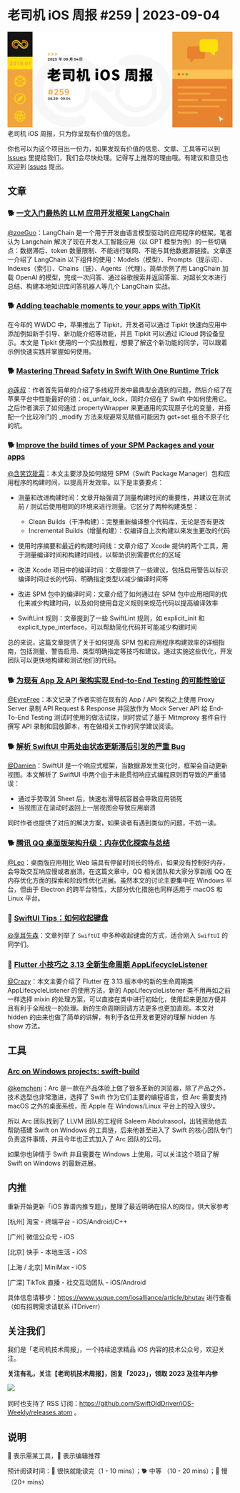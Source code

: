 # 老司机 iOS 周报 #259 | 2023-09-04

![ios-weekly](https://github.com/SwiftOldDriver/iOS-Weekly/blob/master/assets/weekly-header/259.png?raw=true)
老司机 iOS 周报，只为你呈现有价值的信息。

你也可以为这个项目出一份力，如果发现有价值的信息、文章、工具等可以到 [Issues](https://github.com/SwiftOldDriver/iOS-Weekly/issues) 里提给我们，我们会尽快处理。记得写上推荐的理由哦。有建议和意见也欢迎到 [Issues](https://github.com/SwiftOldDriver/iOS-Weekly/issues) 提出。


## 文章

### 🐕 [一文入门最热的 LLM 应用开发框架 LangChain](https://mp.weixin.qq.com/s/bYzNNL3F0998Do2Jl0PQtw)

[@zoeGuo](https://github.com/zoeGuo)：LangChain 是一个用于开发由语言模型驱动的应用程序的框架。笔者认为 Langchain 解决了现在开发人工智能应用（以 GPT 模型为例）的一些切痛点：数据滞后、token 数量限制、不能进行联网、不能与其他数据源链接。文章逐一介绍了 LangChain 以下组件的使用：Models（模型）、Prompts（提示词）、Indexes（索引）、Chains（链）、Agents（代理）。简单示例了用 LangChain 加载 OpenAI 的模型，完成一次问答、通过谷歌搜索并返回答案、对超长文本进行总结、构建本地知识库问答机器人等几个 LangChain 实战。


### 🐕 [Adding teachable moments to your apps with TipKit](https://bendodson.com/weblog/2023/07/26/tipkit-tutorial/)

在今年的 WWDC 中，苹果推出了 Tipkit，开发者可以通过 Tipkit 快速向应用中添加例如新手引导、新功能介绍等功能，并且 Tipkit 可以通过 iCloud 跨设备显示。本文是 Tipkit 使用的一个实战教程，想要了解这个新功能的同学，可以跟着示例快速实践并掌握如何使用。


### 🐕 [Mastering Thread Safety in Swift With One Runtime Trick](https://betterprogramming.pub/mastering-thread-safety-in-swift-with-one-runtime-trick-260c358a7515)

[@莲叔](https://github.com/aaaron7)：作者首先简单的介绍了多线程开发中最典型会遇到的问题，然后介绍了在苹果平台中性能最好的锁：os_unfair_lock，同时介绍在了 Swift 中如何使用它。之后作者演示了如何通过 propertyWrapper 来更通用的实现原子化的变量，并搭配一个比较冷门的 _modify 方法来规避常见赋值可能因为 get+set 组合不原子化的坑。

### 🐕 [Improve the build times of your SPM Packages and your apps](https://mdb1.github.io/2023-08-18-improve-build-times-in-spm-packages-and-in-your-apps/)

[@含笑饮砒霜](https://weibo.com/chinafishnews/)：本文主要涉及如何缩短 SPM（Swift Package Manager）包和应用程序的构建时间，以提高开发效率。以下是主要要点：
- 测量和改进构建时间：文章开始强调了测量构建时间的重要性，并建议在测试前 / 测试后使用相同的环境来进行测量。它区分了两种构建类型：
	- Clean Builds（干净构建）：完整重新编译整个代码库，无论是否有更改
	- Incremental Builds（增量构建）：仅编译自上次构建以来发生更改的代码

- 使用时序摘要和最近的构建时间线：文章介绍了 Xcode 提供的两个工具，用于测量编译时间和构建时间线，以帮助识别需要优化的区域
- 改进 Xcode 项目中的编译时间：文章提供了一些建议，包括启用警告以标识编译时间过长的代码、明确指定类型以减少编译时间等
- 改进 SPM 包中的编译时间：文章介绍了如何通过在 SPM 包中应用相同的优化来减少构建时间，以及如何使用自定义规则来规范代码以提高编译效率
- SwiftLint 规则：文章提到了一些 SwiftLint 规则，如 explicit_init 和 explicit_type_interface，可以帮助简化代码并可能减少构建时间

总的来说，这篇文章提供了关于如何提高 SPM 包和应用程序构建效率的详细指南，包括测量、警告启用、类型明确指定等技巧和建议。通过实施这些优化，开发团队可以更快地构建和测试他们的代码。

### 🐕 [为现有 App 及 API 架构实现 End-to-End Testing 的可能性验证](https://medium.com/zrealm-ios-dev/poc-app-end-to-end-testing-local-snapshot-api-mock-server-5a5c4b25a83d)

[@EyreFree](https://github.com/EyreFree)：本文记录了作者实验在现有的 App / API 架构之上使用 Proxy Server 录制 API Request & Response 并回放作为 Mock Server API 给 End-To-End Testing 测试时使用的做法试探，同时尝试了基于 Mitmproxy 套件自行撰写 API 录制和回放脚本，有在做相关工作的同学建议阅读。

### 🐕 [解析 SwiftUI 中两处由状态更新滞后引发的严重 Bug](https://www.fatbobman.com/posts/serious-issues-caused-by-delayed-state-updates-in-SwiftUI/)

[@Damien](https://github.com/ZengyiMa)：SwiftUI 是一个响应式框架，当数据源发生变化时，框架会自动更新视图。本文解析了 SwiftUI 中两个由于未能贯彻响应式编程原则而导致的严重错误：
* 通过手势取消 Sheet 后，快速右滑导航容器会导致应用锁死
* 当视图正在滚动时返回上一层视图会导致应用崩溃

同时作者也提供了对应的解决方案，如果读者有遇到类似的问题，不妨一读。

### 🐕 [腾讯 QQ 桌面版架构升级：内存优化探索与总结](https://mp.weixin.qq.com/s/REHP26sx-8HjDIvGM63kJw)

[@Leo](https://github.com/leomobiledeveloper)：桌面版应用相比 Web 端具有停留时间长的特点，如果没有控制好内存，会导致交互响应慢或者崩溃。在这篇文章中，QQ 相关团队和大家分享新版 QQ 在内存优化方面的探索和阶段性优化进展。虽然本文的讨论主要集中在 Windows 平台，但由于 Electron 的跨平台特性，大部分优化措施也同样适用于 macOS 和 Linux 平台。

### 🐎 [SwiftUI Tips：如何收起键盘](https://juejin.cn/post/7268592310040199223)

[@享耳先森](https://github.com/iblacksun)：文章列举了 `SwiftUI` 中多种收起键盘的方式，适合刚入 `SwiftUI` 的同学们。

### 🐎 [Flutter 小技巧之 3.13 全新生命周期 AppLifecycleListener](https://mp.weixin.qq.com/s/wrWTklYNwLlTMBZJHxaudA)

[@Crazy](https://github.com/jiyan135960)：本文主要介绍了 Flutter 在 3.13 版本中的新的生命周期类 AppLifecycleListener 的使用方法，新的 AppLifecycleListener 类不用再如之前一样选择 mixin 的处理方案，可以直接在类中进行初始化，使用起来更加方便并且有利于全局统一的处理。新的生命周期回调方法更多也更加直观。本文对 hidden 的由来也做了简单的讲解，有利于各位开发者更好的理解 hidden 与 show 方法。

## 工具

### [Arc on Windows projects: swift-build](https://github.com/thebrowsercompany/swift-build)

[@kemchenj](https://kemchenj.github.io/)：Arc 是一款在产品体验上做了很多革新的浏览器，除了产品之外，技术选型也非常激进，选择了 Swift 作为它们主要的编程语言，但 Arc 需要支持 macOS 之外的桌面系统，而 Apple 在 Windows/Linux 平台上的投入很少。

所以 Arc 团队找到了 LLVM 团队的工程师 Saleem Abdulrasool，出钱资助他去帮助搭建 Swift on Windows 的工具链，后来他甚至进入了 Swift 的核心团队专门负责这件事情，并且今年也正式加入了 Arc 团队的公司。

如果你也钟情于 Swift 并且需要在 Windows 上使用，可以关注这个项目了解 Swift on Windows 的最新进展。


## 内推

重新开始更新「iOS 靠谱内推专题」，整理了最近明确在招人的岗位，供大家参考

[杭州] 淘宝 - 终端平台 - iOS/Android/C++

[广州] 微信公众号 - iOS

[北京] 快手 - 本地生活 - iOS

[上海 / 北京] MiniMax - iOS

[广深] TikTok 直播 - 社交互动团队 - iOS/Android

具体信息请移步：https://www.yuque.com/iosalliance/article/bhutav 进行查看（如有招聘需求请联系 iTDriverr）

## 关注我们

我们是「老司机技术周报」，一个持续追求精品 iOS 内容的技术公众号，欢迎关注。

**关注有礼，关注【老司机技术周报】，回复「2023」，领取 2023 及往年内参**

![](https://github.com/SwiftOldDriver/iOS-Weekly/blob/master/assets/qrcode_for_wechat.jpg?raw=true)

同时也支持了 RSS 订阅：https://github.com/SwiftOldDriver/iOS-Weekly/releases.atom 。

## 说明

🚧 表示需某工具，🌟 表示编辑推荐

预计阅读时间：🐎 很快就能读完（1 - 10 mins）；🐕 中等 （10 - 20 mins）；🐢 慢（20+ mins）
